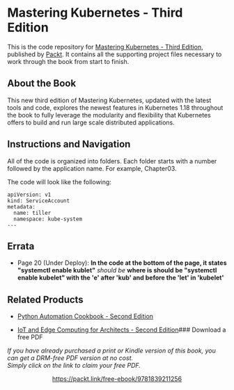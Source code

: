 


# Mastering Kubernetes - Third Edition
This is the code repository for [Mastering Kubernetes - Third Edition](https://www.packtpub.com/programming/mastering-kubernetes-third-edition), published by [Packt](https://www.packtpub.com/). It contains all the supporting project files necessary to work through the book from start to finish.

## About the Book
This new third edition of Mastering Kubernetes, updated with the latest tools and code, explores the newest features in Kubernetes 1.18 throughout the book to fully leverage the modularity and flexibility that Kubernetes offers to build and run large scale distributed applications.

## Instructions and Navigation
All of the code is organized into folders. Each folder starts with a number followed by the application name. For example, Chapter03.

The code will look like the following:
```
apiVersion: v1
kind: ServiceAccount
metadata:
  name: tiller
  namespace: kube-system
---

```

## Errata 
 * Page 20 (Under Deploy):  **In the code at the bottom of the page, it states "systemctl enable kublet"** _should be_ **where is should be "systemctl enable kubelet" with the 'e' after 'kub' and before the 'let' in 'kubelet'**


## Related Products
* [Python Automation Cookbook - Second Edition](https://www.packtpub.com/programming/python-automation-cookbook-second-edition)

* [IoT and Edge Computing for Architects - Second Edition](https://www.packtpub.com/iot-hardware/iot-and-edge-computing-for-architects-second-edition)### Download a free PDF

 <i>If you have already purchased a print or Kindle version of this book, you can get a DRM-free PDF version at no cost.<br>Simply click on the link to claim your free PDF.</i>
<p align="center"> <a href="https://packt.link/free-ebook/9781839211256">https://packt.link/free-ebook/9781839211256 </a> </p>
